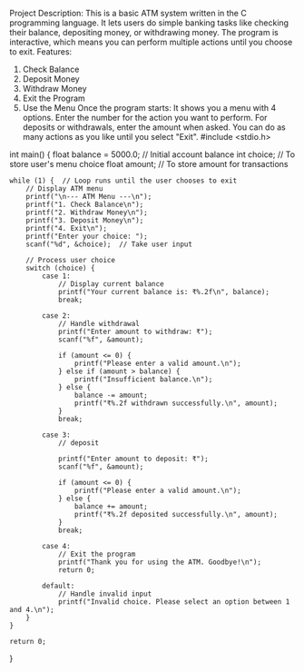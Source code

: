 Project Description:
This is a basic ATM system written in the C programming language. It lets users do simple banking tasks like checking their balance, depositing money, or withdrawing money. The program is interactive, which means you can perform multiple actions until you choose to exit.
Features:
1. Check Balance
2. Deposit Money
3. Withdraw Money
4. Exit the Program
5. Use the Menu
Once the program starts:
It shows you a menu with 4 options.
Enter the number for the action you want to perform.
For deposits or withdrawals, enter the amount when asked.
You can do as many actions as you like until you select "Exit".
#include <stdio.h>  

int main() {
    float balance = 5000.0;  // Initial account balance
    int choice;              // To store user's menu choice
    float amount;            // To store amount for transactions

    while (1) {  // Loop runs until the user chooses to exit
        // Display ATM menu
        printf("\n--- ATM Menu ---\n");
        printf("1. Check Balance\n");
        printf("2. Withdraw Money\n");
        printf("3. Deposit Money\n");
        printf("4. Exit\n");
        printf("Enter your choice: ");
        scanf("%d", &choice);  // Take user input

        // Process user choice
        switch (choice) {
            case 1:
                // Display current balance
                printf("Your current balance is: ₹%.2f\n", balance);
                break;

            case 2:
                // Handle withdrawal
                printf("Enter amount to withdraw: ₹");
                scanf("%f", &amount);

                if (amount <= 0) {
                    printf("Please enter a valid amount.\n");
                } else if (amount > balance) {
                    printf("Insufficient balance.\n");
                } else {
                    balance -= amount;
                    printf("₹%.2f withdrawn successfully.\n", amount);
                }
                break;

            case 3:
                // deposit 
                
                printf("Enter amount to deposit: ₹");
                scanf("%f", &amount);

                if (amount <= 0) {
                    printf("Please enter a valid amount.\n");
                } else {
                    balance += amount;
                    printf("₹%.2f deposited successfully.\n", amount);
                }
                break;

            case 4:
                // Exit the program
                printf("Thank you for using the ATM. Goodbye!\n");
                return 0;

            default:
                // Handle invalid input
                printf("Invalid choice. Please select an option between 1 and 4.\n");
        }
    }

    return 0;
}
